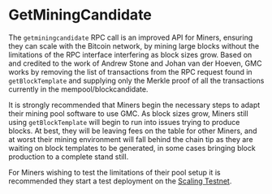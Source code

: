 # GetMiningCandidate

The `getminingcandidate` RPC call is an improved API for Miners, ensuring they can scale with the Bitcoin network, by mining large blocks without the limitations of the RPC interface interfering as block sizes grow. Based on and credited to the work of Andrew Stone and Johan van der Hoeven, GMC works by removing the list of transactions from the RPC request found in `getBlockTemplate` and supplying only the Merkle proof of all the transactions currently in the mempool/blockcandidate.

It is strongly recommended that Miners begin the necessary steps to adapt their mining pool software to use GMC. As block sizes grow, Miners still using `getBlockTemplate` will begin to run into issues trying to produce blocks. At best, they will be leaving fees on the table for other Miners, and at worst their mining environment will fall behind the chain tip as they are waiting on block templates to be generated, in some cases bringing block production to a complete stand still.

For Miners wishing to test the limitations of their pool setup it is recommended they start a test deployment on the [Scaling Testnet](https://bitcoinscaling.io/).

